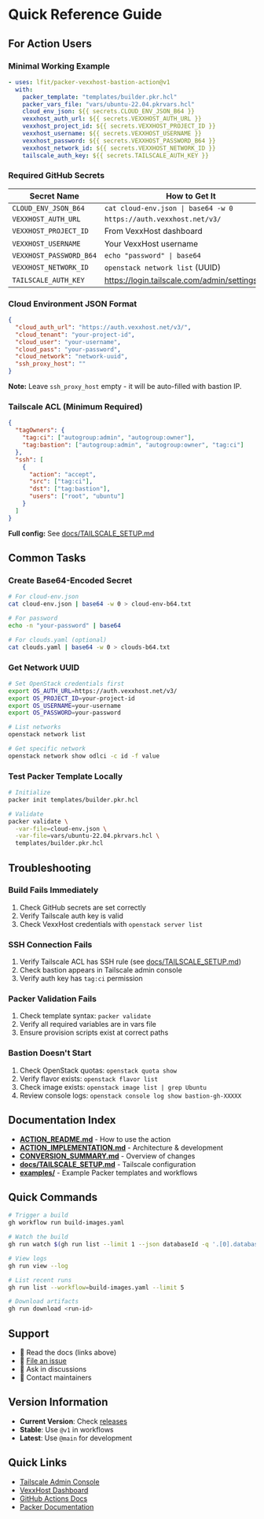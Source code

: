 # Quick Reference Guide

## For Action Users

### Minimal Working Example

```yaml
- uses: lfit/packer-vexxhost-bastion-action@v1
  with:
    packer_template: "templates/builder.pkr.hcl"
    packer_vars_file: "vars/ubuntu-22.04.pkrvars.hcl"
    cloud_env_json: ${{ secrets.CLOUD_ENV_JSON_B64 }}
    vexxhost_auth_url: ${{ secrets.VEXXHOST_AUTH_URL }}
    vexxhost_project_id: ${{ secrets.VEXXHOST_PROJECT_ID }}
    vexxhost_username: ${{ secrets.VEXXHOST_USERNAME }}
    vexxhost_password: ${{ secrets.VEXXHOST_PASSWORD_B64 }}
    vexxhost_network_id: ${{ secrets.VEXXHOST_NETWORK_ID }}
    tailscale_auth_key: ${{ secrets.TAILSCALE_AUTH_KEY }}
```

### Required GitHub Secrets

| Secret Name             | How to Get It                                   |
| ----------------------- | ----------------------------------------------- |
| `CLOUD_ENV_JSON_B64`    | `cat cloud-env.json \| base64 -w 0`             |
| `VEXXHOST_AUTH_URL`     | `https://auth.vexxhost.net/v3/`                 |
| `VEXXHOST_PROJECT_ID`   | From VexxHost dashboard                         |
| `VEXXHOST_USERNAME`     | Your VexxHost username                          |
| `VEXXHOST_PASSWORD_B64` | `echo "password" \| base64`                     |
| `VEXXHOST_NETWORK_ID`   | `openstack network list` (UUID)                 |
| `TAILSCALE_AUTH_KEY`    | https://login.tailscale.com/admin/settings/keys |

### Cloud Environment JSON Format

```json
{
  "cloud_auth_url": "https://auth.vexxhost.net/v3/",
  "cloud_tenant": "your-project-id",
  "cloud_user": "your-username",
  "cloud_pass": "your-password",
  "cloud_network": "network-uuid",
  "ssh_proxy_host": ""
}
```

**Note:** Leave `ssh_proxy_host` empty - it will be auto-filled with bastion IP.

### Tailscale ACL (Minimum Required)

```json
{
  "tagOwners": {
    "tag:ci": ["autogroup:admin", "autogroup:owner"],
    "tag:bastion": ["autogroup:admin", "autogroup:owner", "tag:ci"]
  },
  "ssh": [
    {
      "action": "accept",
      "src": ["tag:ci"],
      "dst": ["tag:bastion"],
      "users": ["root", "ubuntu"]
    }
  ]
}
```

**Full config:** See [docs/TAILSCALE_SETUP.md](docs/TAILSCALE_SETUP.md)

## Common Tasks

### Create Base64-Encoded Secret

```bash
# For cloud-env.json
cat cloud-env.json | base64 -w 0 > cloud-env-b64.txt

# For password
echo -n "your-password" | base64

# For clouds.yaml (optional)
cat clouds.yaml | base64 -w 0 > clouds-b64.txt
```

### Get Network UUID

```bash
# Set OpenStack credentials first
export OS_AUTH_URL=https://auth.vexxhost.net/v3/
export OS_PROJECT_ID=your-project-id
export OS_USERNAME=your-username
export OS_PASSWORD=your-password

# List networks
openstack network list

# Get specific network
openstack network show odlci -c id -f value
```

### Test Packer Template Locally

```bash
# Initialize
packer init templates/builder.pkr.hcl

# Validate
packer validate \
  -var-file=cloud-env.json \
  -var-file=vars/ubuntu-22.04.pkrvars.hcl \
  templates/builder.pkr.hcl
```

## Troubleshooting

### Build Fails Immediately

1. Check GitHub secrets are set correctly
2. Verify Tailscale auth key is valid
3. Check VexxHost credentials with `openstack server list`

### SSH Connection Fails

1. Verify Tailscale ACL has SSH rule (see [docs/TAILSCALE_SETUP.md](docs/TAILSCALE_SETUP.md))
2. Check bastion appears in Tailscale admin console
3. Verify auth key has `tag:ci` permission

### Packer Validation Fails

1. Check template syntax: `packer validate`
2. Verify all required variables are in vars file
3. Ensure provision scripts exist at correct paths

### Bastion Doesn't Start

1. Check OpenStack quotas: `openstack quota show`
2. Verify flavor exists: `openstack flavor list`
3. Check image exists: `openstack image list | grep Ubuntu`
4. Review console logs: `openstack console log show bastion-gh-XXXXX`

## Documentation Index

- **[ACTION_README.md](ACTION_README.md)** - How to use the action
- **[ACTION_IMPLEMENTATION.md](ACTION_IMPLEMENTATION.md)** - Architecture & development
- **[CONVERSION_SUMMARY.md](CONVERSION_SUMMARY.md)** - Overview of changes
- **[docs/TAILSCALE_SETUP.md](docs/TAILSCALE_SETUP.md)** - Tailscale configuration
- **[examples/](examples/)** - Example Packer templates and workflows

## Quick Commands

```bash
# Trigger a build
gh workflow run build-images.yaml

# Watch the build
gh run watch $(gh run list --limit 1 --json databaseId -q '.[0].databaseId')

# View logs
gh run view --log

# List recent runs
gh run list --workflow=build-images.yaml --limit 5

# Download artifacts
gh run download <run-id>
```

## Support

- 📖 Read the docs (links above)
- 🐛 [File an issue](../../issues)
- 💬 Ask in discussions
- 📧 Contact maintainers

## Version Information

- **Current Version**: Check [releases](../../releases)
- **Stable**: Use `@v1` in workflows
- **Latest**: Use `@main` for development

## Quick Links

- [Tailscale Admin Console](https://login.tailscale.com/admin)
- [VexxHost Dashboard](https://console.vexxhost.net)
- [GitHub Actions Docs](https://docs.github.com/en/actions)
- [Packer Documentation](https://developer.hashicorp.com/packer/docs)
